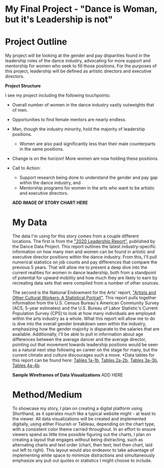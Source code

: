 # My Final Project - "Dance is Woman, but it's Leadership is not"

# Project Outline
My project will be looking at the gender and pay disparities found in the leadership roles of the dance industry, advocating for more support and mentorship for women who seek to fill those positions. For the purposes of this project, leadership will be defined as artistic directors and executive directors. 

**Project Structure**

I see my project including the following touchpoints:
* Overall number of women in the dance industry vastly outweights that of men.
* Opportunities to find female mentors are nearly endless.
* Men, though the industry minority, hold the majority of leadership positions.
  * Women are also paid significantly less than their male counterparts in the same positions.
* Change is on the horizon! More women are now holding these positions.
* Call to Action: 
  * Support research being done to understand the gender and pay gap within the dance industry, and
  * Mentorship programs for women in the arts who want to be artistic and executive directors.
  
  **ADD IMAGE OF STORY CHART HERE**
  
  # My Data
  The data I'm using for this story comes from a couple different locations. The first is from the ["2020 Leadership Report"](Leadership-Report-2020.pdf), published by the Dance Data Project. This report outlines the latest industry-specific information on how many men and women can be found in artistic and executive director positions within the dance industry. From this, I'll pull numerical statistics on job counts and pay differences that compare the previous 5 years. That will allow me to present a deep dive into the current realities for women in dance leadership, both from a standpoint of potential for upward mobility and how much they are likely to earn by recreating data sets that were compiled from a number of other sources. 
  
  The second is the National Endowment for the Arts' report, ["Artists and Other Cultural Workers: A Statistical Portrait"](Artists_and_Other_Cultural_Workers.pdf). This report pulls together information from the U.S. Census Bureau's American Community Survey (ACS, 5-year estimates) and the U.S. Bureau of Labor Statistic's Current Population Survey (CPS) to look at how many individuals are employed within the arts industry as a whole. What this report will allow me to do is dive into the overall gender breakdown seen within the industry, emphasizing how the gender majority is disparate to the salaries that are available. Additionally, I'll be able to pull in information about age differences between the average dancer and the average director, pointing out that movement towards leadership positions would be seen as a natural next step following an career on the stage for many, but the current climate and culture discourages such a move. *Data tables for this report can be found here: [Tables 1a-1b](Tables1a-1b.xlsx), [Tables 2a-2b](Tables2a-2b.xlsx), [Tables 3a-3b](Tables3a-3b.xlsx), [Tables 4a-4b](Tables4a-4b.xlsx). 
  
  **Sample Wireframes of Data Visualizations**
  ADD HERE
  
  # Method/Medium
  To showcase my story, I plan on creating a digital platform using Shorthand, as it operates much like a typical website might - at least to the viewer. All data visualizations 
will be created and implemented digitally, using either Flourish or Tableau, depending on the chart type, with a consistent color theme carried throughout. In an effort to ensure viewers spend as little time possible figuring out the charts, I plan on creating a layout that engages without being distracting, such as alternating charts and text order (chart, then text; text then chart, laid out left to right). This layout would also endeavor to take advantage of implementing white space to minimize distractions and simultaneously emphasize any pull out quotes or statistics I might choose to include. 
